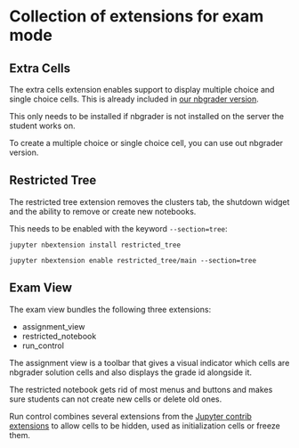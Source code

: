 # Collection of extensions for exam mode

## Extra Cells

The extra cells extension enables support to display multiple choice and single choice cells. This is already included in [our nbgrader version](https://github.com/DigiKlausur/nbgrader). 

This only needs to be installed if nbgrader is not installed on the server the student works on.

To create a multiple choice or single choice cell, you can use out nbgrader version.

## Restricted Tree

The restricted tree extension removes the clusters tab, the shutdown widget and the ability to remove or create new notebooks.

This needs to be enabled with the keyword ```--section=tree```:

```jupyter nbextension install restricted_tree```

```jupyter nbextension enable restricted_tree/main --section=tree```

## Exam View

The exam view bundles the following three extensions:

- assignment_view
- restricted_notebook
- run_control

The assignment view is a toolbar that gives a visual indicator which cells are nbgrader solution cells and also displays the grade id alongside it.

The restricted notebook gets rid of most menus and buttons and makes sure students can not create new cells or delete old ones.

Run control combines several extensions from the [Jupyter contrib extensions](https://github.com/ipython-contrib/jupyter_contrib_nbextensions) to allow cells to be hidden, used as initialization cells or freeze them.